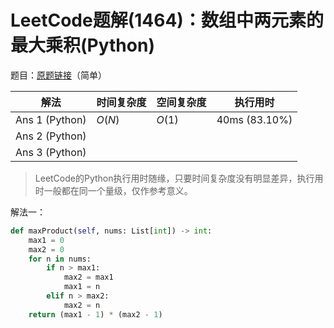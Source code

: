 # LeetCode题解(1464)：数组中两元素的最大乘积(Python)

题目：[原题链接](https://leetcode-cn.com/problems/maximum-product-of-two-elements-in-an-array/)（简单）

| 解法           | 时间复杂度 | 空间复杂度 | 执行用时      |
| -------------- | ---------- | ---------- | ------------- |
| Ans 1 (Python) | $O(N)$     | $O(1)$     | 40ms (83.10%) |
| Ans 2 (Python) |            |            |               |
| Ans 3 (Python) |            |            |               |

>  LeetCode的Python执行用时随缘，只要时间复杂度没有明显差异，执行用时一般都在同一个量级，仅作参考意义。

解法一：

```python
def maxProduct(self, nums: List[int]) -> int:
    max1 = 0
    max2 = 0
    for n in nums:
        if n > max1:
            max2 = max1
            max1 = n
        elif n > max2:
            max2 = n
    return (max1 - 1) * (max2 - 1)
```